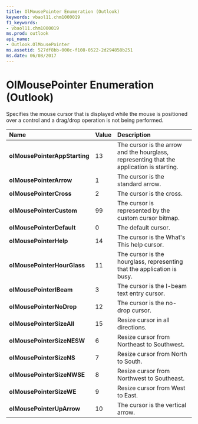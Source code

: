 ```yaml
---
title: OlMousePointer Enumeration (Outlook)
keywords: vbaol11.chm1000019
f1_keywords:
- vbaol11.chm1000019
ms.prod: outlook
api_name:
- Outlook.OlMousePointer
ms.assetid: 527df8bb-000c-f108-0522-2d294858b251
ms.date: 06/08/2017
---
```



# OlMousePointer Enumeration (Outlook)

Specifies the mouse cursor that is displayed while the mouse is positioned over a control and a drag/drop operation is not being performed.



|**Name**|**Value**|**Description**|
|:-----|:-----|:-----|
| **olMousePointerAppStarting**|13|The cursor is the arrow and the hourglass, representing that the application is starting.|
| **olMousePointerArrow**|1|The cursor is the standard arrow.|
| **olMousePointerCross**|2|The cursor is the cross.|
| **olMousePointerCustom**|99|The cursor is represented by the custom cursor bitmap.|
| **olMousePointerDefault**|0|The default cursor.|
| **olMousePointerHelp**|14|The cursor is the What's This help cursor.|
| **olMousePointerHourGlass**|11|The cursor is the hourglass, representing that the application is busy.|
| **olMousePointerIBeam**|3|The cursor is the I-beam text entry cursor.|
| **olMousePointerNoDrop**|12|The cursor is the no-drop cursor.|
| **olMousePointerSizeAll**|15|Resize cursor in all directions.|
| **olMousePointerSizeNESW**|6|Resize cursor from Northeast to Southwest.|
| **olMousePointerSizeNS**|7|Resize cursor from North to South.|
| **olMousePointerSizeNWSE**|8|Resize cursor from Northwest to Southeast.|
| **olMousePointerSizeWE**|9|Resize cursor from West to East.|
| **olMousePointerUpArrow**|10|The cursor is the vertical arrow.|

